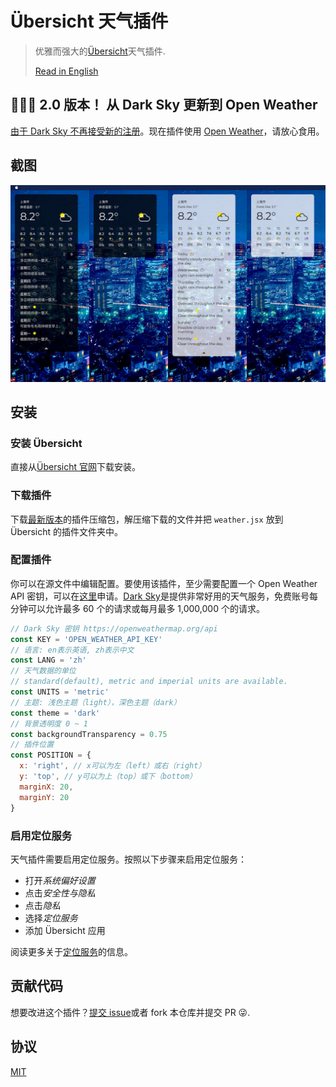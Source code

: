 # Übersicht 天气插件

> 优雅而强大的[Übersicht](http://tracesof.net/uebersicht/)天气插件.
>
> [Read in English](https://github.com/mixj93/uebersicht-weather-widget/blob/master/README.md)

## 🎉🎉🎉 2.0 版本！ 从 Dark Sky 更新到 Open Weather

[由于 Dark Sky 不再接受新的注册](https://blog.darksky.net/)。现在插件使用 [Open Weather](https://openweathermap.org/)，请放心食用。

## 截图

![截图](./screenshot.jpg)

## 安装

### 安装 Übersicht

直接从[Übersicht 官网](http://tracesof.net/uebersicht/)下载安装。

### 下载插件

下载[最新版本](https://github.com/mixj93/uebersicht-weather-widget/releases/latest)的插件压缩包，解压缩下载的文件并把 `weather.jsx` 放到 Übersicht 的插件文件夹中。

### 配置插件

你可以在源文件中编辑配置。要使用该插件，至少需要配置一个 Open Weather API 密钥，可以在[这里](https://home.openweathermap.org/api_keys)申请。[Dark Sky](https://openweathermap.org/)是提供非常好用的天气服务，免费账号每分钟可以允许最多 60 个的请求或每月最多 1,000,000 个的请求。

```js
// Dark Sky 密钥 https://openweathermap.org/api
const KEY = 'OPEN_WEATHER_API_KEY'
// 语言: en表示英语, zh表示中文
const LANG = 'zh'
// 天气数据的单位
// standard(default), metric and imperial units are available.
const UNITS = 'metric'
// 主题: 浅色主题（light），深色主题（dark）
const theme = 'dark'
// 背景透明度 0 ~ 1
const backgroundTransparency = 0.75
// 插件位置
const POSITION = {
  x: 'right', // x可以为左（left）或右（right）
  y: 'top', // y可以为上（top）或下（bottom）
  marginX: 20,
  marginY: 20
}
```

### 启用定位服务

天气插件需要启用定位服务。按照以下步骤来启用定位服务：

- 打开*系统偏好设置*
- 点击*安全性与隐私*
- 点击*隐私*
- 选择*定位服务*
- 添加 Übersicht 应用

阅读更多关于[定位服务](https://support.apple.com/zh-cn/guide/mac-help/mh35873/mac)的信息。

## 贡献代码

想要改进这个插件？[提交 issue](https://github.com/mixj93/uebersicht-weather-widget/issues/new)或者 fork 本仓库并提交 PR :stuck_out_tongue_winking_eye:.

## 协议

[MIT](./LICENSE)
